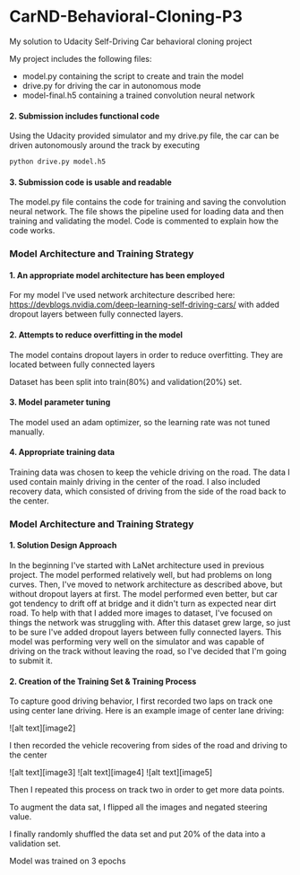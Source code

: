# **CarND-Behavioral-Cloning-P3**
My solution to Udacity Self-Driving Car behavioral cloning project 

My project includes the following files:
* model.py containing the script to create and train the model
* drive.py for driving the car in autonomous mode
* model-final.h5 containing a trained convolution neural network 

#### 2. Submission includes functional code
Using the Udacity provided simulator and my drive.py file, the car can be driven autonomously around the track by executing 
```sh
python drive.py model.h5
```

#### 3. Submission code is usable and readable

The model.py file contains the code for training and saving the convolution neural network. The file shows the pipeline used for loading data and then training and validating the model. Code is commented to explain how the code works.

### Model Architecture and Training Strategy

#### 1. An appropriate model architecture has been employed

For my model I've used network architecture described here: https://devblogs.nvidia.com/deep-learning-self-driving-cars/ with added dropout layers between fully connected layers.

#### 2. Attempts to reduce overfitting in the model

The model contains dropout layers in order to reduce overfitting. They are located between fully connected layers

Dataset has been split into train(80%) and validation(20%) set.

#### 3. Model parameter tuning

The model used an adam optimizer, so the learning rate was not tuned manually.

#### 4. Appropriate training data

Training data was chosen to keep the vehicle driving on the road. The data I used contain mainly driving in the center of the road. I also included recovery data, which consisted of driving from the side of the road back to the center.

### Model Architecture and Training Strategy

#### 1. Solution Design Approach

In the beginning I've started with LaNet architecture used in previous project. The model performed relatively well, but had problems on long curves. Then, I've moved to network architecture as described above, but without dropout layers at first. The model performed even better, but car got tendency to drift off at bridge and it didn't turn as expected near dirt road. To help with that I added more images to dataset, I've focused on things the network was struggling with. After this dataset grew large, so just to be sure I've added dropout layers between fully connected layers. This model was performing very well on the simulator and was capable of driving on the track without leaving the road, so I've decided that I'm going to submit it.

#### 2. Creation of the Training Set & Training Process

To capture good driving behavior, I first recorded two laps on track one using center lane driving. Here is an example image of center lane driving:

![alt text][image2]

I then recorded the vehicle recovering from sides of the road and driving to the center

![alt text][image3]
![alt text][image4]
![alt text][image5]

Then I repeated this process on track two in order to get more data points.

To augment the data sat, I flipped all the images and negated steering value.

I finally randomly shuffled the data set and put 20% of the data into a validation set. 

Model was trained on 3 epochs
